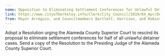```yaml
---
name: Opposition to Eliminating Settlement Conferences for Unlawful Detainer Cases
link: https://www.cityofberkeley.info/Clerk/City_Council/2019/04_Apr/Documents/2019-04-02_Item_05_Opposition_to_Eliminating_Settlement.aspx
from: Mayor Arreguin, and Councilmembers Bartlett, Harrison, and Robinson
---
```


Adopt a Resolution urging the Alameda County Superior Court to rescind its proposal to eliminate settlement conferences for half of all unlawful detainer cases. Send a copy of the Resolution to the Presiding Judge of the Alameda County Superior Court.